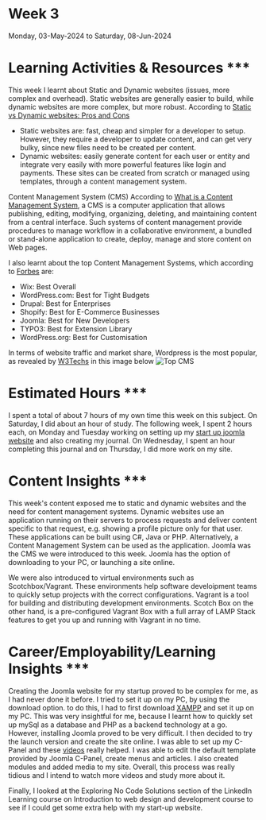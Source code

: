 # Week 3
Monday, 03-May-2024 to Saturday, 08-Jun-2024

# Learning Activities & Resources ***
This week I learnt about Static and Dynamic websites (issues, more complex and overhead). Static websites are generally easier to build, while dynamic websites are more complex, but more robust. According to [Static vs Dynamic websites: Pros and Cons](https://wsvincent.com/static-vs-dynamic-websites-pros-and-cons/)
* Static websites are: fast, cheap and simpler for a developer to setup. However, they require a developer to update content, and can get very bulky, since new files need to be created per content.
* Dynamic websites: easily generate content for each user or entity and integrate very easily with more powerful features like login and payments. These sites can be created from scratch or managed using templates, through a content management system.

Content Management System (CMS)
According to [What is a Content Management System](https://en.wikipedia.org/wiki/Content_management_system), a CMS is a computer application that allows publishing, editing, modifying, organizing, deleting, and maintaining content from a central interface. Such systems of content management provide procedures to manage workflow in a collaborative environment, a bundled or stand-alone application to create, deploy, manage and store content on Web pages.

I also learnt about the top Content Management Systems, which according to [Forbes](https://www.forbes.com/uk/advisor/business/software/best-content-management-systems/) are:
* Wix: Best Overall
* WordPress.com: Best for Tight Budgets
* Drupal: Best for Enterprises
* Shopify: Best for E-Commerce Businesses
* Joomla: Best for New Developers
* TYPO3: Best for Extension Library
* WordPress.org: Best for Customisation

In terms of website traffic and market share, Wordpress is the most popular, as revealed by [W3Techs](https://w3techs.com/technologies/overview/content_management) in this image below
![Top CMS](https://www.bacancytechnology.com/blog/wp-content/uploads/2020/07/WordPress-Joomla-Drupal-Usage-Statistics.png)

# Estimated Hours ***
I spent a total of about 7 hours of my own time this week on this subject. On Saturday, I did about an hour of study. The following week, I spent 2 hours each, on Monday and Tuesday working on setting up my [start up joomla website](https://sfnstartup.cloudaccess.host/index.php) and also creating my journal. On Wednesday, I spent an hour completing this journal and on Thursday, I did more work on my site.

# Content Insights ***
This week's content exposed me to static and dynamic websites and the need for content management systems. Dynamic websites use an application running on their servers to process requests and deliver content specific to that request, e.g. showing a profile picture only for that user. These applications can be built using C#, Java or PHP. Alternatively, a Content Management System can be used as the application. Joomla was the CMS we were introduced to this week. Joomla has the option of downloading to your PC, or launching a site online.

We were also introduced to virtual environments such as Scotchbox/Vagrant. These environments help software develoipment teams to quickly setup projects with the correct configurations. Vagrant is a tool for building and distributing development environments. Scotch Box on the other hand, is a pre-configured Vagrant Box with a full array of LAMP Stack features to get you up and running with Vagrant in no time.

# Career/Employability/Learning Insights ***
Creating the Joomla website for my startup proved to be complex for me, as I had never done it before. I tried to set it up on my PC, by using the download option. to do this, I had to first download [XAMPP](https://www.apachefriends.org/download.html) and set it up on my PC. This was very insightful for me, because I learnt how to quickly set up mySql as a database and PHP as a backend technology at a go. However, installing Joomla proved to be very difficult. I then decided to try the launch version and create the site online. I was able to set up my C-Panel and these [videos](https://www.cloudaccess.net/joomla-knowledgebase/138-joomla-3-1/getting-started.html) really helped. I was able to edit the default template provided by Joomla C-Panel, create menus and articles. I also created modules and added media to my site. Overall, this process was really tidious and I intend to watch more videos and study more about it.

Finally, I looked at the Exploring No Code Solutions section of the LinkedIn Learning course on Introduction to web design and development course to see if I could get some extra help with my start-up website.
